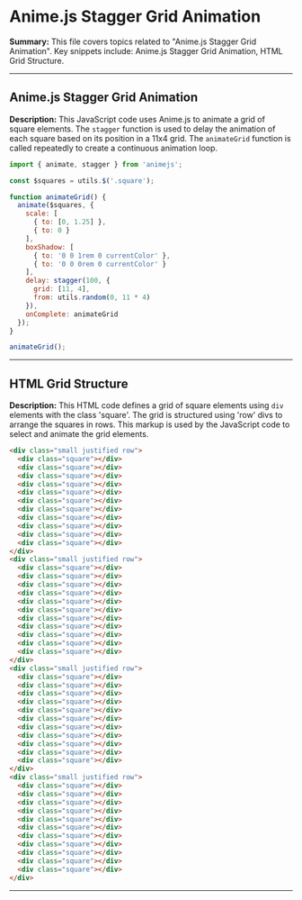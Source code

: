 # Anime.js Stagger Grid Animation

**Summary:** This file covers topics related to "Anime.js Stagger Grid Animation". Key snippets include: Anime.js Stagger Grid Animation, HTML Grid Structure.

---

## Anime.js Stagger Grid Animation

**Description:** This JavaScript code uses Anime.js to animate a grid of square elements. The `stagger` function is used to delay the animation of each square based on its position in a 11x4 grid. The `animateGrid` function is called repeatedly to create a continuous animation loop.

```javascript
import { animate, stagger } from 'animejs';

const $squares = utils.$('.square');

function animateGrid() {
  animate($squares, {
    scale: [
      { to: [0, 1.25] },
      { to: 0 }
    ],
    boxShadow: [
      { to: '0 0 1rem 0 currentColor' },
      { to: '0 0 0rem 0 currentColor' }
    ],
    delay: stagger(100, {
      grid: [11, 4],
      from: utils.random(0, 11 * 4)
    }),
    onComplete: animateGrid
  });
}

animateGrid();
```

---

## HTML Grid Structure

**Description:** This HTML code defines a grid of square elements using `div` elements with the class 'square'. The grid is structured using 'row' divs to arrange the squares in rows. This markup is used by the JavaScript code to select and animate the grid elements.

```html
<div class="small justified row">
  <div class="square"></div>
  <div class="square"></div>
  <div class="square"></div>
  <div class="square"></div>
  <div class="square"></div>
  <div class="square"></div>
  <div class="square"></div>
  <div class="square"></div>
  <div class="square"></div>
  <div class="square"></div>
  <div class="square"></div>
</div>
<div class="small justified row">
  <div class="square"></div>
  <div class="square"></div>
  <div class="square"></div>
  <div class="square"></div>
  <div class="square"></div>
  <div class="square"></div>
  <div class="square"></div>
  <div class="square"></div>
  <div class="square"></div>
  <div class="square"></div>
  <div class="square"></div>
</div>
<div class="small justified row">
  <div class="square"></div>
  <div class="square"></div>
  <div class="square"></div>
  <div class="square"></div>
  <div class="square"></div>
  <div class="square"></div>
  <div class="square"></div>
  <div class="square"></div>
  <div class="square"></div>
  <div class="square"></div>
  <div class="square"></div>
</div>
<div class="small justified row">
  <div class="square"></div>
  <div class="square"></div>
  <div class="square"></div>
  <div class="square"></div>
  <div class="square"></div>
  <div class="square"></div>
  <div class="square"></div>
  <div class="square"></div>
  <div class="square"></div>
  <div class="square"></div>
  <div class="square"></div>
</div>
```

---